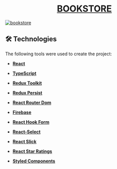<h1 align="center">
    <a s href="https://eziz2201.github.io/react-app-book_store/">BOOKSTORE</a>
</h1>

<a s href="https://eziz2201.github.io/react-app-book_store/"><img src="https://i.postimg.cc/RZvLkP4Z/Screenshot-1.png" alt="bookstore"></a>


## 🛠 Technologies

The following tools were used to create the project:


-   **[React](https://reactjs.org/)**

-   **[TypeScript](https://www.typescriptlang.org/)**

-   **[Redux Toolkit](https://redux-toolkit.js.org/)**

-   **[Redux Persist](https://github.com/rt2zz/redux-persist#readme)**

-   **[React Router Dom](https://reactrouter.com/docs/en/v6/getting-started/tutorial)**

-   **[Firebase](https://firebase.google.com/)**
   
-   **[React Hook Form](https://react-hook-form.com/)**

-   **[React-Select](https://react-select.com/home)**

-   **[React Slick](https://react-slick.neostack.com/docs/get-started/)**

-   **[React Star Ratings](https://github.com/ekeric13/react-star-ratings)**

-   **[Styled Components](https://styled-components.com/)**
